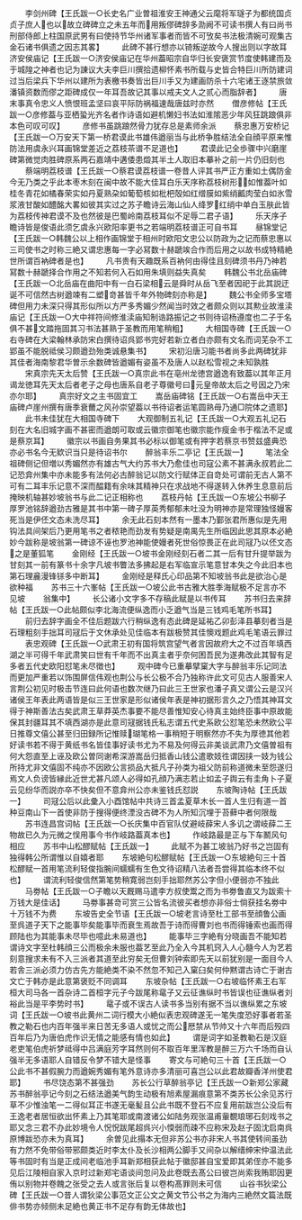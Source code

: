 <!-- { "loadSidebar": true } -->
　　李剑州碑【王氏跋一○长史名广业曽祖淮安王神通父云麾将军璲子为都统国贞贞子庶人也以故立碑碑立之未五年而用叛僇碑辞多泐阙不可读书撰人有曰尚书刑部侍郎上柱国原武男有曰使持节华州诸军事者而皆不可攷矣书法极清婉可观集古金石诸书俱遗之因志其畧】
　　此碑不甚行想亦以锜叛逆故今人搜出则以字故耳济安侯庙记【王氏跋一○济安侯庙记在华州葢昭宗自华归长安褒赏节度使韩建而及于城隍之神者也记为諌议大夫李巨川撰拾遗柳怀素书所载与史皆合特巨川所防建词过当后梁兵下华州以建所为表檄书奏皆出巨川手又为建画防杀十六宅诸王逐禁旅敛潘镇资数而僇之距碑成仅一年耳吾故记其事以戒夫文人之贰心而脂辞者】
　　唐末事真令忠义人愤恨班孟坚曰哀平际防祸福速哉唐兹时亦然
　　僧彦修帖【王氏跋一○彦修葢与亚栖蛩光齐名者作诗语如避机懒妇书法如淮隂恶少年风狂跳踉俱非本色可叹可叹】
　　彦修书虽跳踉然骨力犹存总是素师余派
　　蔡忠惠万安桥记【王氏跋一○万安天下第一桥君谟此书雄伟遒丽当与此桥争胜结法全自顔平原来惟防法用虞永兴耳画锦堂差近之荔枝茶谱不足道也】
　　君谟此记全歩骤中兴磨崖碑第微觉肉胜碑原系两石嘉靖中遘倭患燬其半土人取旧本摹补之前一片仍旧刻也
　　蔡端明荔枝谱【王氏跋一○蔡君谟荔枝谱一卷昔人评其书严正方重如土偶防金今无乃类之乎此本枣木刻在闽中故不能大佳耳白乐天序称荔枝树形如惟葢叶如桂冬青花如橘春荣实如丹夏熟朶如葡萄核如枇杷殻如红缯膜如紫绡瓤肉莹白如氷雪浆液甘酸如醴酩大畧如彼其实过之苏子瞻诗云海山仙人绛罗红绡中单白玉肤此皆为荔枝传神君谟不及也然彼是巴蜀岭南荔枝耳似不足辱二君子语】
　　乐天序子瞻诗皆是俊语此须乞虞永兴欧阳率更书之若端明荔枝谱正可自书耳
　　昼锦堂记【王氏跋一○韩魏公以上相作画锦堂于相州时欧阳文忠公以防政为之记而蔡忠惠以三司使书之时称三絶又谓忠惠每一字必冩数十赫蹏竢合作而后用之以故书成特精絶世所谓百衲碑者是也】
　　凡书贵有天趣既系百衲何由得佳且刻碑须书丹乃神若冩数十赫蹏择合作用之不知若何入石如用朱填则益失真矣
　　韩魏公书北岳庙碑【王氏跋一○北岳庙在曲阳中有一白石梁相云是舜时从岳飞至者因祀于此其説迂诞不可信然古树遒竦有二塑竒甚皆千年外物碑刻亦称是】
　　魏公书全师多宝塔碑但用力未深只得其形似所以方严多秀媚少然闻当时效之者颇众则以其勲业故淮渎庙记【王氏跋一○大中祥符间修淮渎庙知制诰路振记之书则待诏杨遵度也二子于名俱不甚文踏拖固其习书法甚熟于圣教而用笔稍粗】
　　大相国寺碑【王氏跋一○右寺碑在大梁翰林承防宋白撰待诏呉郢书完好若新立者白亦颇有文名而词芜杂不工郢虽不能脱祗侯习颇遒劲殆类诚悬集书】
　　宋初沿唐习能书者尚多此两碑犹非其佳者海南黎君华曽示余数碑皆遒媚有姿虽不及唐人以赵松雪视之未知孰胜
　　宋真宗先天太后赞【王氏跋一○真宗此书在亳州龙徳宫遒逸有致葢以其年正月谒龙徳耳先天太后者老子之母也唐系自老子尊徽号曰元皇帝故太后之号因之乃宋亦尔耶】
　　真宗好文之主书固宜工
　　嵩岳庙碑铭【王氏跋一○右嵩岳中天王庙碑卢崖州撰有唐季衰薾之风孙崇望葢以书待诏者运笔圆熟毋乃通□院体之遗耶】
　　此书未佳犹在大相国寺碑下
　　大观御制五礼记【王氏跋一○大观五礼记石刻在大名旧城字画不甚密而遒朗可取或云徽宗御笔也徽宗能作瘦金书于楷法不足或是蔡京耳】
　　徽宗以书画自务果其书必标以御笔或有押字若蔡京书赞兹盛典恐亦必书名今无欵识当只是待诏书尔
　　醉翁丰乐二亭记【王氏跋一】
　　笔法全祖碑侧记但増以秀媚然亦有雄古气大约苏书大乃愈佳也司寇公素不甚满永叔若此二记恐弇州集中亦未能多有法何必古醉翁记以防文行赋体正自竒处可谓前无古人第不可有二耳丰乐记意不深而醖籍有余味其精神只在求战地不得遂转入休养生息意前后掩映机轴甚妙坡翁书与此二记正相称也
　　荔枝丹帖【王氏跋一○东坡公书柳子厚罗池铭辞遒劲古雅是其书中第一碑子厚英秀郁郁未吐没为明神亦是常理独怪嫚客死当是伊伾文态未洗尽耳】
　　余无此石刻本然有一墨本乃鄞张君所惠似是先用钩法具间架后乃更用笔书之者秾艳而劲发有势疑是南禺先生所临因此思其原本必絶妙今跋称是坡翁第一碑谅不诬也罗池神能使嫚者死世俗惊畏正在此司冦乃以伾文态之是董狐笔
　　金刚经【王氏跋一○坡书金刚经刻石者二其一后有甘升提举跋为甘刻其一前有篆书十余字凡坡书瞥法多拂起是右军临宣示笔意甘本失之今此旧本也第石理麄漫锋铩多中断耳】
　　金刚经是释氏心印品第不知坡翁书此是欲治心是欲种福
　　苏书三十六峯帖【王氏跋一○坡公此书古雅大胜季海赋极不足言亦不见坡
　　翁集中】
　　长公诸小文字多不存稿此赋是以书传耳
　　苏书归去来辞帖【王氏跋一○此帖颇似李北海流便纵逸而小乏遒气当是三钱鸡毛笔所书耳】
　　前归去辞字画全不佳后题跋六行稍纵逸有态此碑是延祐乙卯彭泽县摹刻者当是石理粗刻手拙耳司冦后于文休承处见佳临本有跋极赞其佳懊戏题此鸡毛笔语云罪过
　　表忠观碑【王氏跋一○武肃王初有国将筑宫望气者言因故府大之不过百年填西湖之半可得千年武肃笑曰世有千年而不出真主者乎奈何困吾民为遂弗改此其智有足多者五代史欧阳怼笔未尽徴也】
　　观中碑今已重摹擘窠大字与醉翁丰乐记同法而更加严重若以饰围屏信伟观也荆公与长公极不合乃独称许此文可见古人服善宋人言荆公初见时极击节连曰此何语也数次继乃曰此三王世家也潘子真又谓公云是汉兴诸侯王年表此两语皆是似三王世家是形似诸侯年表是神初据形言久之乃悟其神耳文得于神斯善法古矣武肃王草莽英杰事要不能尽善惟知安心待真主始终臣事中原故能保其封疆耳其不填西湖亦是此意司冦据钱氏私志谓五代史系欧公怼笔恐未然欧公平日推尊文僖公甚至归田録所记惟赎瑚笔格一事稍短于明察然亦不失为厚徳其他若好读书若不得于黄纸书名皆佳事好读书尤为不易及何得云非美谈武肃乃文僖曽祖有何大怨直至上诬及欧公曽同谢希深游嵩岳归抵香山钱公遣歌妓徃谓因挟一妓为钱公所持尤非文僖固不纯亦不因欧公言损品大抵凡子孙类为祖父防前称道微未至怨遂归焉文人负谤皆縁此近世尤甚凡颂人必得如孔顔乃满志若止如孟子舆云有圭角卜子夏云见纷华而説亦卒不快矣但不意弇州公亦未鉴钱氏怼説
　　东坡陶诗帖【王氏跋一】
　　司冦公后以此彚入小酉馆帖中共诗三首孟夏草木长一首人生归有道一首种豆南山下一首使非防于搜得便终湮没古碑不为人所知沉埋于苔藓中者何限哉
　　苏书连昌宫词帖【王氏跋一○长庆集中百官队仗避岐薛宋人多讥之谓岐薛二王物故已久为元微之悮用事今书作岐路葢真本也】
　　作岐路最是正与下车鬭风句相应
　　苏书中山松醪赋帖【王氏跋一】
　　此赋不为甚工坡翁乃好书之岂固有独得韩公所谓惟以自嬉者耶
　　东坡絶句松醪赋帖【王氏跋一○东坡絶句三十首松醪赋一首用笔流利轻俊指腕间蠕蠕有生色文待诏精八法者吾尝得其临本终不似也】
　　谓流利轻俊信然第笔势稍寛弱岂刻手拙耶然苏公字但小便弱亦不独此
　　马劵帖【王氏跋一○子瞻以天厩赐马遣李方叔使鬻之而为书劵鲁直又为跋索十万钱大是佳话】
　　马劵事甚竒可赏三公皆名流彼买者想亦非俗士倘获挂名劵中十万钱不为费
　　东坡告史全节语【王氏跋一○坡老言诗至杜工部书至顔鲁公画至呉道子天下之能事毕矣能事毕而衰生焉故吾于诗而得曹刘也书而得锤索也画而得顾陆也为其能事未尽毕也噫此未易道也】
　　能事毕三字絶有分晓画吾不能知若谓诗文字至杜韩顔三公而极余未服也葢艺至此乃全入今其机窍入人心髓今人为艺若刻意搜求未有不入三派者其道至此穷矣无但曹刘钟索即先天以前犹别是一面目今人若舎三派必须力仿古先方能絶类不染不然忽不知己入窠臼矣何仲黙谓古诗亡于谢古文亡于韩亦是此意第褒贬不同调耳
　　东坡杂帖【王氏跋一○右坡临怀素王右军桓大司马各一首杂诗二首桓字元子今跋尾称鼋子又云征谯纵时书皆误也征谯纵者刘裕此当是平李势时书】
　　鼋子或不误古人读书多当别有据不当以谯纵累之东坡词【王氏跋一○坡书此黄州二词行模大小絶似表忠观碑遂无一笔失度恐好事者若圣教之勒石也内百年强半来日苦无多语人或忧之而公厯禁从节帅又十六年而后殁四百年后乃为唐伯虎作识无情之能感有情也如此】
　　谓是词字如圣教勒石是汉庭老吏笔伯虎祈梦祗得中吕满庭芳字耳然则何不取百年里浑教是醉三万六千场而自认强半无多语耶人自错反令梦不错大是怪事
　　寄文与可絶句三十首【王氏跋一○公此书不甚假腕力而遒婉秀媚有笔外意诗亦多清丽可喜岂公以此君故瓣香洋州使君耶】
　　书尽饶态第不甚强劲
　　苏长公行草醉翁亭记【王氏跋一○新郑公家藏苏书醉翁亭记今刻之石结法遒美气韵生动极有旭素屋漏痕意第不类苏长公余见苏行草不少惟浊笔一二得似耳正书遂无毫髪且公此书既不登石不应复用前跋岂公没后有王逸老者居恒欲出怀素上乃其笔耶或南渡诸公如陆务观张温甫軰覩琅琊石刻戏书之耶又念三君不办此妙境令人怳怳跋尾超呉兴小愞弱而疎不应称宋及赵子固沈启南呉原博跋恐亦未为真耳】
　　余曽见此搨本无但非苏公书亦非宋人书其使转间虽劲有力然不免带俗带邪颇类近时李太仆及长沙相两公脚手又间杂以解缙绅宋仲温法此等书固时有当是正成间老临池手耳新郑相获此帖于徽邸甚自宝爱即其弟侄亦不能多见后江陵相自家入京时过新郑宅语谈间忽问及此卷既去髙公曰彼岂尚索我贿耶因更侑以别物并卷餽之张受之去人或言张后复以卷构髙罪则未可信
　　山谷书狄梁公碑【王氏跋一○昔人谓狄梁公事范文正公文之黄文节公书之为海内三絶然文篇法既俳书势亦倾侧未足絶也黄正书不足存有韵无体故也】
